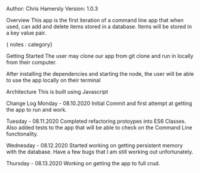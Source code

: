 Author: Chris Hamersly  Version: 1.0.3

Overview
This app is the first iteration of a command line app that when used, can add and delete items stored in a database. Items will be stored in a key value pair. 

{ notes : category}

Getting Started
The user may clone our app from git clone and run in locally from their computer.

After installing the dependencies and starting the node, the user will be able to use the app locally on their terminal 

Architecture
This is built using Javascript

Change Log
Monday - 08.10.2020 
Initial Commit and first attempt at getting the app to run and work.  

Tuesday - 08.11.2020
Completed refactoring protoypes into ES6 Classes.  Also added tests to the app that will be able to check on the Command Line functionality. 

Wednesday - 08.12.2020
Started working on getting persistent memory with the database.  Have a few bugs that I am still working out unfortunately.

Thursday - 08.13.2020
Working on getting the app to full crud. 

